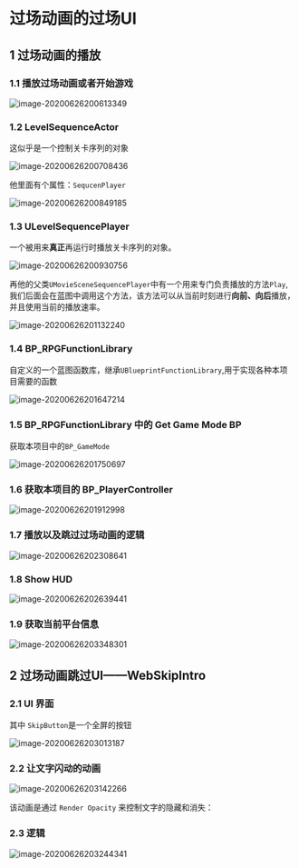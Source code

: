 # 过场动画的过场UI

## 1 过场动画的播放

### 1.1 播放过场动画或者开始游戏

![image-20200626200613349](./images/image-20200626200613349.png)

### 1.2 LevelSequenceActor

这似乎是一个控制关卡序列的对象

![image-20200626200708436](./images/image-20200626200708436.png)

他里面有个属性：`SequcenPlayer`

![image-20200626200849185](./images/image-20200626200849185.png)



### 1.3 ULevelSequencePlayer

一个被用来**真正**再运行时播放关卡序列的对象。

![image-20200626200930756](./images/image-20200626200930756.png)

再他的父类`UMovieSceneSequencePlayer`中有一个用来专门负责播放的方法`Play`,我们后面会在蓝图中调用这个方法，该方法可以从当前时刻进行**向前、向后**播放，并且使用当前的播放速率。

![image-20200626201132240](./images/image-20200626201132240.png)



### 1.4 BP_RPGFunctionLibrary

自定义的一个蓝图函数库，继承`UBlueprintFunctionLibrary`,用于实现各种本项目需要的函数

![image-20200626201647214](./images/image-20200626201647214.png)



### 1.5 BP_RPGFunctionLibrary 中的 Get Game Mode BP

获取本项目中的`BP_GameMode`

![image-20200626201750697](./images/image-20200626201750697.png)

### 1.6 获取本项目的 BP_PlayerController

![image-20200626201912998](./images/image-20200626201912998.png)

### 1.7 播放以及跳过过场动画的逻辑

![image-20200626202308641](./images/image-20200626202308641.png)

### 1.8 Show HUD

![image-20200626202639441](./images/image-20200626202639441.png)



### 1.9 获取当前平台信息

![image-20200626203348301](./images/image-20200626203348301.png)

## 2 过场动画跳过UI——WebSkipIntro

### 2.1 UI 界面

其中 `SkipButton`是一个全屏的按钮

![image-20200626203013187](./images/image-20200626203013187.png)

### 2.2 让文字闪动的动画

![image-20200626203142266](./images/image-20200626203142266.png)

该动画是通过 `Render Opacity` 来控制文字的隐藏和消失：



### 2.3 逻辑

![image-20200626203244341](./images/image-20200626203244341.png)